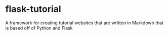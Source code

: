 flask-tutorial
=========

A framework for creating tutorial websites that are written in Markdown that is based off of Python and Flask

